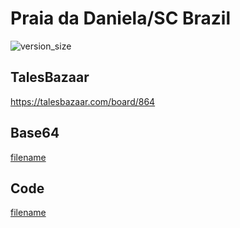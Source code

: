 # Praia da Daniela/SC Brazil

![version_size](image.png)

## TalesBazaar
https://talesbazaar.com/board/864

## Base64
[filename](data.txt ':include :type=code')

## Code
[filename](main.go ':include :type=code')